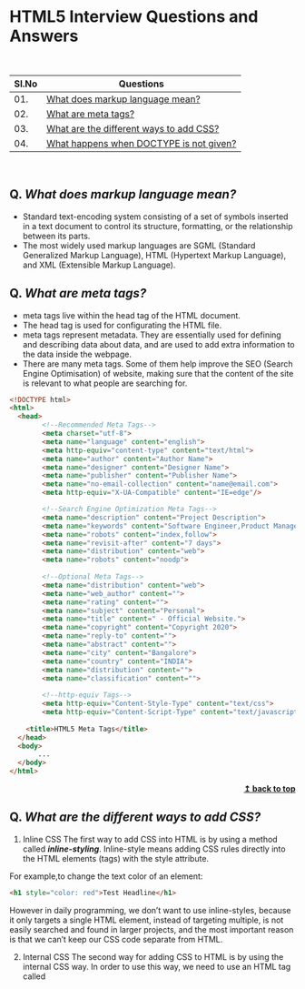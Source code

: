 # HTML5 Interview Questions and Answers

<br/>

|Sl.No|  Questions                        |
|----|------------------------------------|
| 01.|[What does markup language mean?](#q-what-does-markup-language-mean)|
| 02.|[What are meta tags?](#q-what-are-meta-tags)|
| 03.|[What are the different ways to add CSS?](#q-what-are-the-different-ways-to-add-css)|
| 04.|[What happens when DOCTYPE is not given?](#q-what-happens-when-doctype-is-not-given)|

<br/>


## Q. ***What does markup language mean?***
- Standard text-encoding system consisting of a set of symbols inserted in a text document to control its structure, formatting, or the relationship between its parts.
- The most widely used markup languages are SGML (Standard Generalized Markup Language), HTML (Hypertext Markup Language), and XML (Extensible Markup Language).

## Q. ***What are meta tags?***
- meta tags live within the head tag of the HTML document.
- The head tag is used for configurating the HTML file.
- meta tags represent metadata. They are essentially used for defining and describing data about data, and are used to add extra information to the data inside the webpage.
- There are many meta tags. Some of them help improve the SEO (Search Engine Optimisation) of website, making sure that the content of the site is relevant to what people are searching for.

```html
<!DOCTYPE html>
<html>
  <head>
        <!--Recommended Meta Tags-->
        <meta charset="utf-8">
        <meta name="language" content="english"> 
        <meta http-equiv="content-type" content="text/html">
        <meta name="author" content="Author Name">
        <meta name="designer" content="Designer Name">
        <meta name="publisher" content="Publisher Name">
        <meta name="no-email-collection" content="name@email.com">
        <meta http-equiv="X-UA-Compatible" content="IE=edge"/>

        <!--Search Engine Optimization Meta Tags-->
        <meta name="description" content="Project Description">
        <meta name="keywords" content="Software Engineer,Product Manager,Project Manager,Data Scientist">
        <meta name="robots" content="index,follow">
        <meta name="revisit-after" content="7 days">
        <meta name="distribution" content="web">
        <meta name="robots" content="noodp">
        
        <!--Optional Meta Tags-->
        <meta name="distribution" content="web">
        <meta name="web_author" content="">
        <meta name="rating" content="">
        <meta name="subject" content="Personal">
        <meta name="title" content=" - Official Website.">
        <meta name="copyright" content="Copyright 2020">
        <meta name="reply-to" content="">
        <meta name="abstract" content="">
        <meta name="city" content="Bangalore">
        <meta name="country" content="INDIA">
        <meta name="distribution" content="">
        <meta name="classification" content="">
        
        <!--http-equiv Tags-->
        <meta http-equiv="Content-Style-Type" content="text/css">
        <meta http-equiv="Content-Script-Type" content="text/javascript">
      
    <title>HTML5 Meta Tags</title>
  </head>
  <body>
       ...
  </body>
</html>
```
<div align="right">
    <b><a href="#">↥ back to top</a></b>
</div>


## Q. ***What are the different ways to add CSS?***
1. Inline CSS
The first way to add CSS into HTML is by using a method called ***inline-styling***. Inline-style means adding CSS rules directly into the HTML elements (tags) with the style attribute.

For example,to change the text color of an element:

```html
<h1 style="color: red">Test Headline</h1>
```
However in daily programming, we don’t want to use inline-styles, because it only targets a single HTML element, instead of targeting multiple, is not easily searched and found in larger projects, and the most important reason is that we can’t keep our CSS code separate from HTML.

2. Internal CSS
The second way for adding CSS to HTML is by using the internal CSS way.
In order to use this way, we need to use an HTML tag called <style> tag (not style attribute) and between the style tags, we can write our CSS selectors & rules:

```html
<style>  
  h1 {  
    color: red;
  }
</style>
<body>  
  <h1>Test Headline</h1>
</body>
```
3. External CSS
Keeping CSS & HTML separated is best practice. In real programming, we need to keep HTML, CSS, and JavaScript in separate files and later import them where necessary. This way improves readability & makes it easier for the maintenance of the code.

To use this way, we need to create separate CSS files with an extension of .css and later link them to HTML.

For example, we can create a CSS file like this one: index.css. Inside index.css, we write our CSS rules:

```html
h1 {  
  color: red;
}
```
Then we can import index.css to HTML with a <link> tag like below:

```html
<head>
   <link rel="stylesheet" type="text/css" href="index.css">
</head>
<body>
 <h1> Test Headline </h1>
</body>
```

## Q. ***What happens when DOCTYPE is not given?***

The web page is rendered in quirks mode. The web browsers engines use quirks mode to support older browsers which does not follow the **W3C specifications**. In quirks mode CSS class and id names are case insensitive. In standards mode they are case sensitive.
<div align="right">
    <b><a href="#">↥ back to top</a></b>
</div>







